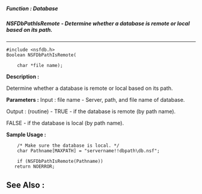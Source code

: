 ##### Function : Database
##### NSFDbPathIsRemote - Determine whether a database is remote or local based on its path.
---
```
#include <nsfdb.h>
Boolean NSFDbPathIsRemote(

	char *file name);
```
**Description :**

Determine whether a database is remote or local based on its path.

**Parameters :**
Input :
file name  -  Server, path, and file name of database.

Output :
(routine)  -  TRUE - if the database is remote (by path name). 

   FALSE - if the database is local (by path name).



**Sample Usage :**
```
	/* Make sure the database is local. */ 
	char Pathname[MAXPATH] = "servername!!dbpath\db.nsf"; 

	if (NSFDbPathIsRemote(Pathname))
   return NOERROR;
```
**See Also :**
---
